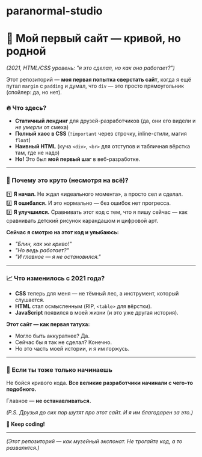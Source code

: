 # paranormal-studio
# **🚀 Мой первый сайт — кривой, но родной**  

*(2021, HTML/CSS уровень: "я это сделал, но как оно работает?")*  

Этот репозиторий — **моя первая попытка сверстать сайт**, когда я ещё путал `margin` с `padding` и думал, что `div` — это просто прямоугольник (спойлер: да, но нет).  

### **🔥 Что здесь?**  
- **Статичный лендинг** для друзей-разработчиков (да, они его видели и *не умерли* от смеха)  
- **Полный хаос в CSS** (`!important` через строчку, inline-стили, магия `float`)  
- **Наивный HTML** (куча `<div>`, `<br>` для отступов и табличная вёрстка там, где не надо)  
- **Но!** Это был **мой первый шаг** в веб-разработке.  

---

### **💪 Почему это круто (несмотря на всё)?**  
1️⃣ **Я начал.** Не ждал «идеального момента», а просто сел и сделал.  
2️⃣ **Я ошибался.** И это нормально — без ошибок нет прогресса.  
3️⃣ **Я улучшился.** Сравнивать этот код с тем, что я пишу сейчас — как сравнивать детский рисунок карандашом и цифровой арт.  

**Сейчас я смотрю на этот код и улыбаюсь:**  
- *"Блин, как же криво!"*  
- *"Но ведь работает?"*  
- *"И главное — я не остановился."*  

---

### **📈 Что изменилось с 2021 года?**  
- **CSS** теперь для меня — не тёмный лес, а инструмент, который слушается.  
- **HTML** стал осмысленным (RIP, `<table>` для вёрстки).  
- **JavaScript** появился в моей жизни (и это уже другая история).  

**Этот сайт — как первая татуха:**  
- Могло быть аккуратнее? Да.  
- Сейчас бы я так не сделал? Конечно.  
- Но это часть моей истории, и я им горжусь.  

---

### **🚀 Если ты тоже только начинаешь**  
Не бойся кривого кода. **Все великие разработчики начинали с чего-то подобного.**  

Главное — **не останавливаться.**  

*(P.S. Друзья до сих пор шутят про этот сайт. И я им благодарен за это.)*  

**🌟 Keep coding!**  

---  

*(Этот репозиторий — как музейный экспонат. Не трогайте код, а то развалится.)*
